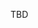 TBD
<!--
# Target data entity: 

#_API Methods_

## **checkAccounting**
Returns all assets for the specified company code and the current date.

## Inbound data

_The data is sent as a JSON object with the following mapping: _
| Source | Destination | Comment |
|--|--|--|
| Id | FixedAssetNumber |

## Outbound data (searchAssetsResponse)
_The response arrives in the following format:_
- SearchResult - JSON array with the following fields:

| Source | Destination | Comment |
|--|--|--|
| FixedAssetNumber | Id| |
| dataAreaId | CompanyCode |
| | Date | If the Date value is passed in the parameters, that value is shown; otherwise, the current date is shown. The value is displayed in the format "yyyy-MM-dd"<br />Note: this Date parameter is not actually implemented in the filtering. | 
| Name| Description | |
| FixedAssetGroupId | Category | |
- Truncated (true or false, depending on whether all the data is displayed or not)
-->
